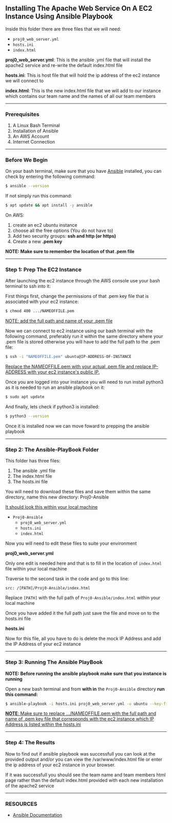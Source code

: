 ## **Installing The Apache Web Service On A EC2 Instance Using Ansible Playbook**

Inside this folder there are three files that we will need: 
- `proj0_web_server.yml`
- `hosts.ini`
- `index.html`

**proj0_web_server.yml**: This is the ansible .yml file that will install the apache2 service and re-write the default index.html file

**hosts.ini**: This is host file that will hold the ip address of the ec2 instance we will connect to 

**index.html**: This is the new index.html file that we will add to our instance which contains our team name and the names of all our team members 

---

### **Prerequisites**

1. A Linux Bash Terminal
2. Installation of Ansible 
3. An AWS Account 
4. Internet Connection

---

### **Before We Begin**

On your bash terminal, make sure that you have [Ansible](https://docs.ansible.com/ansible/latest/index.html) installed, you can check by entering the following command: 

``` bash
$ ansible --version
```

If not simply run this command: 

``` bash 
$ apt update && apt install -y ansible
``` 
On AWS: 
1. create an ec2 ubuntu instance 
2. choose all the free options (You do not have to) 
3. Add two security groups: **ssh and http (or https)**
4. Create a new **.pem key**

**NOTE: Make sure to remember the location of that .pem file**

---

### Step 1: Prep The EC2 Instance

After launching the ec2 instance through the AWS console use your bash terminal to ssh into it: 


First things first, change the permissions of that .pem key file that is associated with your ec2 instance: 

``` bash
$ chmod 400 .../NAMEOFFILE.pem
``` 
<ins>NOTE: add the full path and name of your .pem file</ins>


Now we can connect to ec2 instance using our bash terminal with the following command, preferably run it within the same directory where your .pem file is stored otherwise you will have to add the full path to the .pem file: 

``` bash
$ ssh -i "NAMEOFFILE.pem" ubuntu@IP-ADDRESS-OF-INSTANCE
```

<ins>Replace the NAMEOFFILE.pem with your actual .pem file and replace IP-ADDRESS with your ec2 instance's public IP.</ins>


Once you are logged into your instance you will need to run install python3 as it is needed to run an ansible playbook on it: 

``` bash
$ sudo apt update 
```

And finally, lets check if python3 is installed: 

``` bash
$ python3 --version
```

Once it is installed now we can move foward to prepping the ansible playbook

---

### Step 2: The Ansible-PlayBook Folder 

This folder has three files: 
1. The ansible .yml file 
2. The index.html file
3. The hosts.ini file 

You will need to download these files and save them within the same directory, name this new directory: Proj0-Ansible

<ins>It should look this within your local machine</ins>

- `Proj0-Ansible`
	- `proj0_web_server.yml`
	- `hosts.ini`
	- `index.html`


Now you will need to edit these files to suite your environment


**proj0_web_server.yml**

Only one edit is needed here and that is to fill in the location of `index.html` file within your local machine

Traverse to the second task in the code and go to this line:

`src: /[PATH]/Proj0-Ansible/index.html`

Replace `[PATH]` with the full path of `Proj0-Ansible/index.html` within your local machine 

Once you have added it the full path just save the file and move on to the hosts.ini file


**hosts.ini**

Now for this file, all you have to do is delete the mock IP Address and add the IP Address of your ec2 instance 

---

### Step 3: Running The Ansible PlayBook

**NOTE: Before running the ansible playbook make sure that you instance is running**

Open a new bash terminal and from **with in** the `Proj0-Ansible` directory **run this command:**

``` bash
$ ansible-playbook -i hosts.ini proj0_web_server.yml -u ubuntu --key-file .../NAMEOFFILE.pem
```
<ins>**NOTE**: Make sure to replace .../NAMEOFFILE.pem with the full path and name of .pem key file that corresponds with the ec2 instance which IP Address is listed within the hosts.ini</ins>

---

### Step 4: The Results 

Now to find out if ansible playbook was successfull you can look at the provided output and/or you can view the /var/www/index.html file or enter the ip address of your ec2 instance in your browser. 

If it was successfull you should see the team name and team members html page rather than the default index.html provided with each new installation of the apache2 service

---

### **RESOURCES**
- [Ansible Documentation](https://docs.ansible.com/ansible/latest/index.html)

